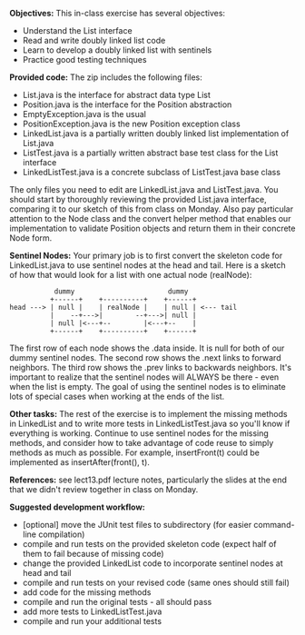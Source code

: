 **Objectives:** This in-class exercise has several objectives:

- Understand the List interface
- Read and write doubly linked list code
- Learn to develop a doubly linked list with sentinels
- Practice good testing techniques

**Provided code:** The zip includes the following files:

- List.java is the interface for abstract data type List
- Position.java is the interface for the Position abstraction
- EmptyException.java is the usual
- PositionException.java is the new Position exception class
- LinkedList.java is a partially written doubly linked list implementation of List.java
- ListTest.java is a partially written abstract base test class for the List interface
- LinkedListTest.java is a concrete subclass of ListTest.java base class

The only files you need to edit are LinkedList.java and
ListTest.java. You should start by thoroughly reviewing the provided
List.java interface, comparing it to our sketch of this from class on
Monday. Also pay particular attention to the Node class and the
convert helper method that enables our implementation to validate
Position objects and return them in their concrete Node form.

**Sentinel Nodes:** Your primary job is to first convert the skeleton
code for LinkedList.java to use sentinel nodes at the head and
tail. Here is a sketch of how that would look for a list with one
actual node (realNode):

```
           dummy                       dummy   
          +------+    +----------+    +------+   
head ---> | null |    | realNode |    | null | <--- tail   
          |    --+--->|        --+--->| null |   
          | null |<---+--        |<---+--    |   
          +------+    +----------+    +------+   
```

The first row of each node shows the .data inside. It is null for both
of our dummy sentinel nodes. The second row shows the .next links to
forward neighbors. The third row shows the .prev links to backwards
neighbors. It's important to realize that the sentinel nodes will
ALWAYS be there - even when the list is empty. The goal of using the
sentinel nodes is to eliminate lots of special cases when working at
the ends of the list.

**Other tasks:** The rest of the exercise is to implement the missing
methods in LinkedList and to write more tests in LinkedListTest.java
so you'll know if everything is working. Continue to use sentinel
nodes for the missing methods, and consider how to take advantage of
code reuse to simply methods as much as possible. For example,
insertFront(t) could be implemented as insertAfter(front(), t).

**References:** see lect13.pdf lecture notes, particularly the slides at
the end that we didn't review together in class on Monday.

**Suggested development workflow:**

- [optional] move the JUnit test files to subdirectory (for easier command-line compilation)
- compile and run tests on the provided skeleton code (expect half of them to fail because of missing code)
- change the provided LinkedList code to incorporate sentinel nodes at head and tail
- compile and run tests on your revised code (same ones should still fail)
- add code for the missing methods
- compile and run the original tests - all should pass
- add more tests to LinkedListTest.java
- compile and run your additional tests
